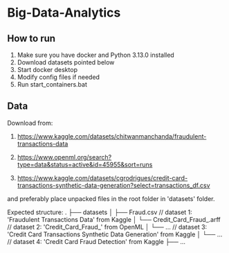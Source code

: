 # Big-Data-Analytics

## How to run

1. Make sure you have docker and Python 3.13.0 installed
2. Download datasets pointed below
3. Start docker desktop
4. Modify config files if needed
5. Run start_containers.bat

## Data

Download from:

1. https://www.kaggle.com/datasets/chitwanmanchanda/fraudulent-transactions-data

2. https://www.openml.org/search?type=data&status=active&id=45955&sort=runs

3. https://www.kaggle.com/datasets/cgrodrigues/credit-card-transactions-synthetic-data-generation?select=transactions_df.csv

and preferably place unpacked files in the root folder in 'datasets' folder.

Expected structure:
.
├── datasets
│   ├── Fraud.csv // dataset 1: 'Fraudulent Transactions Data' from Kaggle
│   └── Credit_Card_Fraud_.arff // dataset 2: 'Credit_Card_Fraud_' from OpenML
│   └── ... // dataset 3: 'Credit Card Transactions Synthetic Data Generation' from Kaggle
│   └── ... // dataset 4: 'Credit Card Fraud Detection' from Kaggle
├── ...